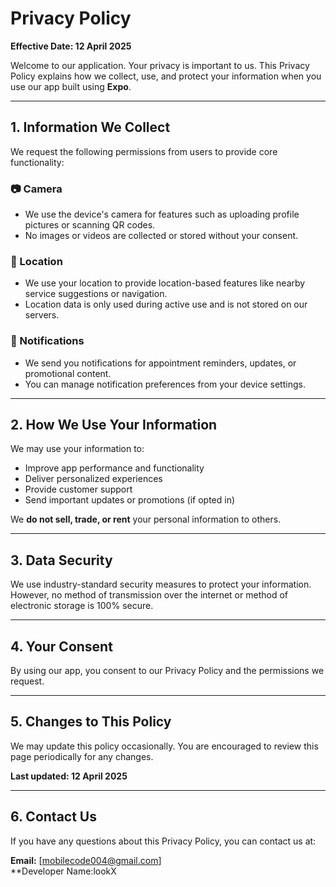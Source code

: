# Privacy Policy

**Effective Date: 12 April 2025**

Welcome to our application. Your privacy is important to us. This Privacy Policy explains how we collect, use, and protect your information when you use our app built using **Expo**.

---

## 1. Information We Collect

We request the following permissions from users to provide core functionality:

### 📷 Camera
- We use the device's camera for features such as uploading profile pictures or scanning QR codes.
- No images or videos are collected or stored without your consent.

### 📍 Location
- We use your location to provide location-based features like nearby service suggestions or navigation.
- Location data is only used during active use and is not stored on our servers.

### 🔔 Notifications
- We send you notifications for appointment reminders, updates, or promotional content.
- You can manage notification preferences from your device settings.

---

## 2. How We Use Your Information

We may use your information to:
- Improve app performance and functionality
- Deliver personalized experiences
- Provide customer support
- Send important updates or promotions (if opted in)

We **do not sell, trade, or rent** your personal information to others.

---

## 3. Data Security

We use industry-standard security measures to protect your information. However, no method of transmission over the internet or method of electronic storage is 100% secure.

---

## 4. Your Consent

By using our app, you consent to our Privacy Policy and the permissions we request.

---

## 5. Changes to This Policy

We may update this policy occasionally. You are encouraged to review this page periodically for any changes.

**Last updated: 12 April 2025**

---

## 6. Contact Us

If you have any questions about this Privacy Policy, you can contact us at:

**Email:** [mobilecode004@gmail.com]  
**Developer Name:lookX

